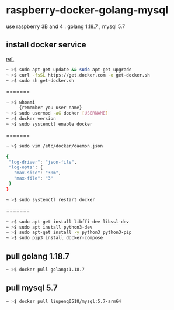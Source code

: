 # raspberry-docker-golang-mysql
use raspberry 3B and 4 : golang 1.18.7 , mysql 5.7

## install docker service
[ref.](https://www.simplilearn.com/tutorials/docker-tutorial/raspberry-pi-docker)
```bash
~ >$ sudo apt-get update && sudo apt-get upgrade
~ >$ curl -fsSL https://get.docker.com -o get-docker.sh
~ >$ sudo sh get-docker.sh
```
=======

```bash
~ >$ whoami
     {remember you user name}
~ >$ sudo usermod -aG docker [USERNAME]
~ >$ docker version
~ >$ sudo systemctl enable docker
```
=======

```bash
~ >$ sudo vim /etc/docker/daemon.json

{
 "log-driver": "json-file",
 "log-opts": {
   "max-size": "30m",
   "max-file": "3"
 }
}

~ >$ sudo systemctl restart docker

```
=======

```bash
~ >$ sudo apt-get install libffi-dev libssl-dev
~ >$ sudo apt install python3-dev
~ >$ sudo apt-get install -y python3 python3-pip
~ >$ sudo pip3 install docker-compose
```

## pull golang 1.18.7
```bash
~ >$ docker pull golang:1.18.7
```

## pull mysql 5.7
```bash
~ >$ docker pull liupeng0518/mysql:5.7-arm64
```
